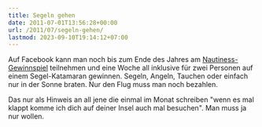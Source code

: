 ```yaml
---
title: Segeln gehen
date: 2011-07-01T13:56:28+00:00
url: /2011/07/segeln-gehen/
lastmod: 2023-09-10T19:14:12+07:00
---
```

Auf Facebook kann man noch bis zum Ende des Jahres am [Nautiness-Gewinnspiel][1] teilnehmen und eine Woche all inklusive für zwei Personen auf einem Segel-Katamaran gewinnen. Segeln, Angeln, Tauchen oder einfach nur in der Sonne braten. Nur den Flug muss man noch bezahlen.

Das nur als Hinweis an all jene die einmal im Monat schreiben "wenn es mal klappt komme ich dich auf deiner Insel auch mal besuchen". Man muss ja nur wollen.

 [1]: http://www.facebook.com/NAUTINESSSailing?sk=app_151260311607998
